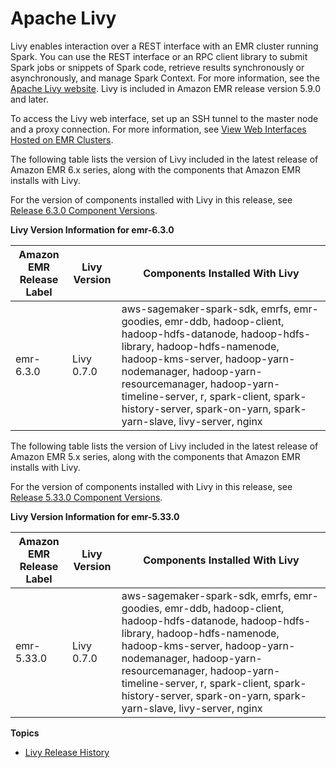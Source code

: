 # Apache Livy<a name="emr-livy"></a>

Livy enables interaction over a REST interface with an EMR cluster running Spark\. You can use the REST interface or an RPC client library to submit Spark jobs or snippets of Spark code, retrieve results synchronously or asynchronously, and manage Spark Context\. For more information, see the [Apache Livy website](https://livy.incubator.apache.org/)\. Livy is included in Amazon EMR release version 5\.9\.0 and later\.

To access the Livy web interface, set up an SSH tunnel to the master node and a proxy connection\. For more information, see [View Web Interfaces Hosted on EMR Clusters](https://docs.aws.amazon.com/emr/latest/ManagementGuide/emr-web-interfaces.html)\.

The following table lists the version of Livy included in the latest release of Amazon EMR 6\.x series, along with the components that Amazon EMR installs with Livy\.

For the version of components installed with Livy in this release, see [Release 6\.3\.0 Component Versions](emr-release-6x.md#emr-630-release)\.


**Livy Version Information for emr\-6\.3\.0**  

| Amazon EMR Release Label | Livy Version | Components Installed With Livy | 
| --- | --- | --- | 
| emr\-6\.3\.0 | Livy 0\.7\.0 | aws\-sagemaker\-spark\-sdk, emrfs, emr\-goodies, emr\-ddb, hadoop\-client, hadoop\-hdfs\-datanode, hadoop\-hdfs\-library, hadoop\-hdfs\-namenode, hadoop\-kms\-server, hadoop\-yarn\-nodemanager, hadoop\-yarn\-resourcemanager, hadoop\-yarn\-timeline\-server, r, spark\-client, spark\-history\-server, spark\-on\-yarn, spark\-yarn\-slave, livy\-server, nginx | 

The following table lists the version of Livy included in the latest release of Amazon EMR 5\.x series, along with the components that Amazon EMR installs with Livy\.

For the version of components installed with Livy in this release, see [Release 5\.33\.0 Component Versions](emr-release-5x.md#emr-5330-release)\.


**Livy Version Information for emr\-5\.33\.0**  

| Amazon EMR Release Label | Livy Version | Components Installed With Livy | 
| --- | --- | --- | 
| emr\-5\.33\.0 | Livy 0\.7\.0 | aws\-sagemaker\-spark\-sdk, emrfs, emr\-goodies, emr\-ddb, hadoop\-client, hadoop\-hdfs\-datanode, hadoop\-hdfs\-library, hadoop\-hdfs\-namenode, hadoop\-kms\-server, hadoop\-yarn\-nodemanager, hadoop\-yarn\-resourcemanager, hadoop\-yarn\-timeline\-server, r, spark\-client, spark\-history\-server, spark\-on\-yarn, spark\-yarn\-slave, livy\-server, nginx | 

**Topics**
+ [Livy Release History](Livy-release-history.md)
